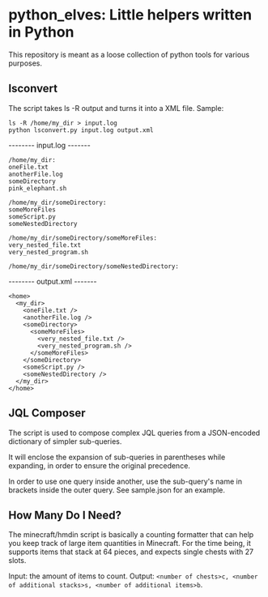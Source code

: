 # python_elves: Little helpers written in Python

This repository is meant as a loose collection of python tools for various purposes.

## lsconvert
The script takes ls -R output and turns it into a XML file. 
Sample:

    ls -R /home/my_dir > input.log
    python lsconvert.py input.log output.xml

-------- input.log -------

    /home/my_dir:
    oneFile.txt
    anotherFile.log
    someDirectory
    pink_elephant.sh
    
    /home/my_dir/someDirectory:
    someMoreFiles
    someScript.py
    someNestedDirectory
    
    /home/my_dir/someDirectory/someMoreFiles:
    very_nested_file.txt
    very_nested_program.sh
    
    /home/my_dir/someDirectory/someNestedDirectory:

-------- output.xml -------

    <home>
      <my_dir>
        <oneFile.txt />
        <anotherFile.log />
        <someDirectory>
          <someMoreFiles>
            <very_nested_file.txt />
            <very_nested_program.sh />
          </someMoreFiles>
        </someDirectory>
        <someScript.py />
        <someNestedDirectory />
      </my_dir>
    </home>

## JQL Composer
The script is used to compose complex JQL queries from a JSON-encoded dictionary of simpler sub-queries.

It will enclose the expansion of sub-queries in parentheses while expanding, in order to ensure the original precedence.

In order to use one query inside another, use the sub-query's name in brackets inside the outer query. See sample.json for an example.

## How Many Do I Need?
The minecraft/hmdin script is basically a counting formatter that can help you keep track of large item quantities in Minecraft.
For the time being, it supports items that stack at 64 pieces, and expects single chests with 27 slots. 

Input: the amount of items to count. Output: `<number of chests>c, <number of additional stacks>s, <number of additional items>b`.